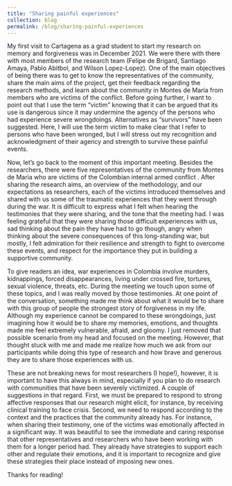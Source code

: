 ```yaml
---
title: "Sharing painful experiences"
collection: blog
permalink: /blog/sharing-painful-experiences
---
```


My first visit to Cartagena as a grad student to start my research on memory and forgiveness was in December 2021. We were there with there with most members of the research team (Felipe de Brigard, Santiago Amaya, Pablo Abitbol, and Wilson Lopez-Lopez). One of the main objectives of being there was to get to know the representatives of the community, share the main aims of the project, get their feedback regarding the research methods, and learn about the community in Montes de María from members who are victims of the conflict. Before going further, I want to point out that I use the term “victim” knowing that it can be argued that its use is dangerous since it may undermine the agency of the persons who had experience severe wrongdoings. Alternatives as “survivors” have been suggested. Here, I will use the term victim to make clear that I refer to persons who have been wronged, but I will stress out my recognition and acknowledgment of their agency and strength to survive these painful events.

Now, let’s go back to the moment of this important meeting. Besides the researchers, there were five representatives of the community from Montes de Maria who are victims of the Colombian internal armed conflict . After sharing the research aims, an overview of the methodology, and our expectations as researchers, each of the victims introduced themselves and shared with us some of the traumatic experiences that they went through during the war. It is difficult to express what I felt when hearing the testimonies that they were sharing, and the tone that the meeting had. I was feeling grateful that they were sharing those difficult experiences with us, sad thinking about the pain they have had to go though, angry when thinking about the severe consequences of this long-standing war, but mostly, I felt admiration for their resilience and strength to fight to overcome these events, and respect for the importance they put in building a supportive community. 

To give readers an idea, war experiences in Colombia involve murders, kidnappings, forced disappearances, living under crossed fire, tortures, sexual violence, threats, etc. During the meeting we touch upon some of these topics, and I was really moved by those testimonies. At one point of the conversation, something made me think about what it would be to share with this group of people the strongest story of forgiveness in my life. Although my experience cannot be compared to these wrongdoings, just imagining how it would be to share my memories, emotions, and thoughts made me feel extremely vulnerable, afraid, and gloomy. I just removed that possible scenario from my head and focused on the meeting. However, that thought stuck with me and made me realize how much we ask from our participants while doing this type of research and how brave and generous they are to share those experiences with us. 

These are not breaking news for most researchers (I hope!), however, it is important to have this always in mind, especially if you plan to do research with communities that have been severely victimized. A couple of suggestions in that regard. First, we must be prepared to respond to strong affective responses that our research might elicit, for instance, by receiving clinical training to face crisis. Second, we need to respond according to the context and the practices that the community already has. For instance, when sharing their testimony, one of the victims was emotionally affected in a significant way. It was beautiful to see the immediate and caring response that other representatives and researchers who have been working with them for a longer period had. They already have strategies to support each other and regulate their emotions, and it is important to recognize and give these strategies their place instead of imposing new ones. 

Thanks for reading! 





